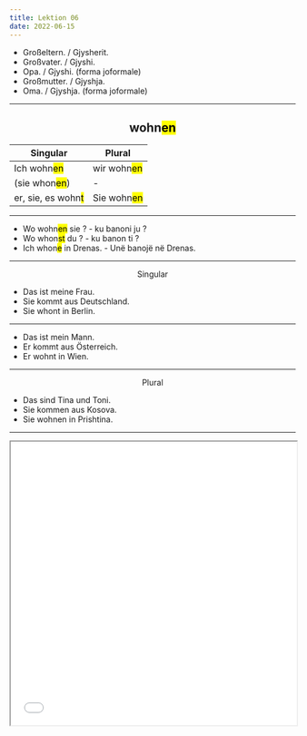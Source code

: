 ```yaml
---
title: Lektion 06
date: 2022-06-15
---
```

- Großeltern. / Gjysherit.
- Großvater. / Gjyshi.
- Opa. / Gjyshi. (forma joformale)
- Großmutter. / Gjyshja.
- Oma. / Gjyshja. (forma joformale)
---
## <center>wohn<mark>en</mark></center>

|Singular|Plural|
|-|-|
|Ich wohn<mark>en</mark>|wir wohn<mark>en</mark>|
|(sie whon<mark>en</mark>)|-|
|er, sie, es wohn<mark>t</mark>|Sie wohn<mark>en</mark>
---
- Wo wohn<mark>en</mark> sie ? - ku banoni ju ?
- Wo whon<mark>st</mark> du ? - ku banon ti ?
- Ich whon<mark>e</mark> in Drenas. - Unë banojë në Drenas.
---

<p align="center">Singular</p> 

- Das ist meine Frau.
- Sie kommt aus Deutschland.
- Sie whont in Berlin.
---
- Das ist mein Mann.
- Er kommt aus Österreich.
- Er wohnt in Wien.
---
<p align="center">Plural</p>

- Das sind Tina und Toni.
- Sie kommen aus Kosova.
- Sie wohnen in Prishtina.
---
 <iframe src="/hax/wohnenhax.pdf" width="100%" height="500px"></iframe>